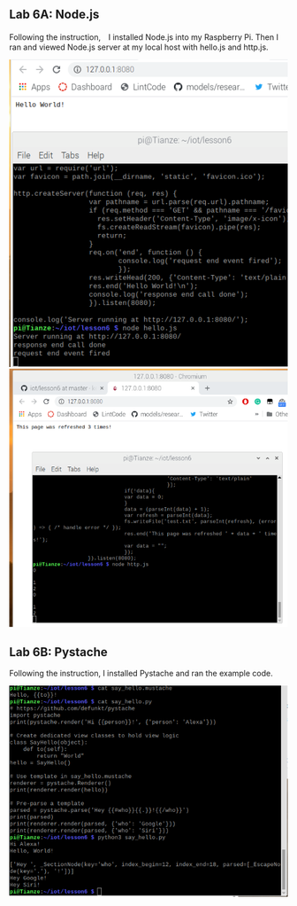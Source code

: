 ## Lab 6A: Node.js

Following the instruction,　I installed Node.js into my Raspberry Pi. Then I ran and viewed Node.js server at my local host with hello.js and http.js.

![alt text](https://github.com/wastelander47/629IoT/blob/main/lab6/lab6-1.png)
![alt text](https://github.com/wastelander47/629IoT/blob/main/lab6/lab6-2.png)

## Lab 6B: Pystache

Following the instruction, I installed Pystache and ran the example code.

![alt text](https://github.com/wastelander47/629IoT/blob/main/lab6/lab6-3.png)
